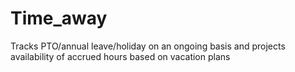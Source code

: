 # Time_away
Tracks PTO/annual leave/holiday on an ongoing basis and projects availability of accrued hours based on vacation plans
